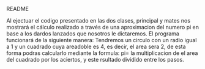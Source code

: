 README

Al ejectuar el codigo presentado en las dos clases, principal y mates nos mostrará el cálculo realizado a través de una aproximacion del numero pi en base a los dardos lanzados que nosotros le dictaremos. El programa funcionará de la siguiente manera: Tendremos un circulo con un radio igual a 1 y un cuadrado cuya areadoble es 4, es decir, el area sera 2, de esta forma podras calcularlo mediante la formula: pi= la multiplicacion de el area del cuadrado por los aciertos, y este rsultado dividido entre los pasos.
